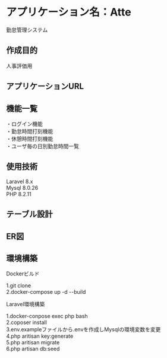 # アプリケーション名：Atte
勤怠管理システム

## 作成目的
人事評価用

## アプリケーションURL


## 機能一覧
・ログイン機能  
・勤怠時間打刻機能  
・休憩時間打刻機能  
・ユーザ毎の日別勤怠時間一覧  

## 使用技術
Laravel 8.x  
Mysql 8.0.26  
PHP 8.2.11  

## テーブル設計


## ER図


## 環境構築
 Dockerビルド  
 
 1.git clone  
 2.docker-compose up -d --build  

 Laravel環境構築  
 
 1.docker-conpose exec php bash  
 2.coposer install  
 3.env.exampleファイルから.envを作成しMysqlの環境変数を変更  
 4.php aritisan key:generate  
 5.php aritisan migrate  
 6.php artisan db:seed  
